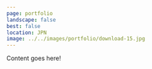 ```yaml
---
page: portfolio
landscape: false
best: false
location: JPN
image: ../../images/portfolio/download-15.jpg
---
```

Content goes here!
